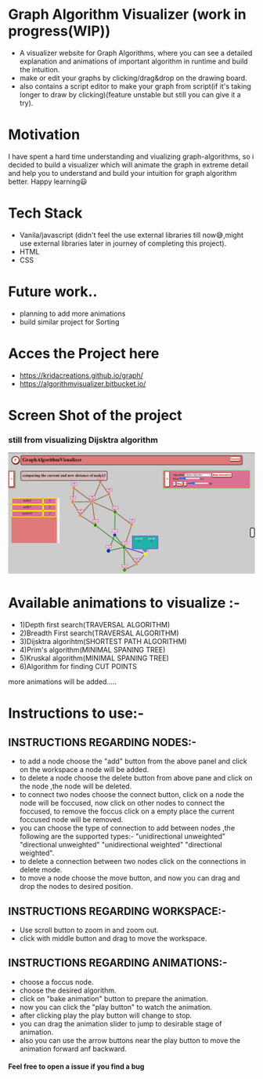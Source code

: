 # Graph Algorithm Visualizer (work in progress(WIP))

* A visualizer website for Graph Algorithms, where you can see a detailed explanation and animations of important algorithm in runtime and build the intuition.
* make or edit your graphs by clicking/drag&drop on the drawing board.
* also contains a script editor to make your graph from script(if it's taking longer to draw by clicking)(feature unstable but still you can give it a try).


# Motivation 

I have spent a hard time understanding and viualizing graph-algorithms, so i decided to build a visualizer which will animate the graph in extreme detail and help you to understand and build your intuition for graph algorithm better. Happy learning😃 

# Tech Stack

* Vanila/javascript (didn't feel the use external libraries till now😅,might use external libraries later in journey of completing this project).
* HTML
* CSS

# Future work.. 

* planning to add more animations 
* build similar project for Sorting

# Acces the Project here
* https://kridacreations.github.io/graph/
* https://algorithmvisualizer.bitbucket.io/

# Screen Shot of the project
### still from visualizing Dijsktra algorithm
![Demo screen shot](images/demo_image.jpg)

# Available animations to visualize :-

* 1)Depth first search(TRAVERSAL ALGORITHM)
* 2)Breadth First search(TRAVERSAL ALGORITHM)
* 3)Dijsktra algorihtm(SHORTEST PATH ALGORITHM)
* 4)Prim's algorithm(MINIMAL SPANING TREE)
* 5)Kruskal algorithm(MINIMAL SPANING TREE)
* 6)Algorithm for finding CUT POINTS

more animations will be added.....


# Instructions to use:-

## INSTRUCTIONS REGARDING NODES:-

* to add a node choose the "add" button from the above panel and click on the workspace a node will be added.
* to delete a node choose the delete button from above pane and click on the node ,the node will be deleted.
* to connect two nodes choose the connect button, click on a node the node will be foccused, now click on other nodes to connect the foccused, to remove the foccus click on a empty place the current foccused node will be removed.
* you can choose the type of connection to add between nodes ,the following are the supported types:- "unidirectional unweighted" "directional unweighted" "unidirectional weighted" "directional weighted".
* to delete a connection between two nodes click on the connections in delete mode.
* to move a node choose the move button, and now you can drag and drop the nodes to desired position.
## INSTRUCTIONS REGARDING WORKSPACE:-

* Use scroll button to zoom in and zoom out.
* click with middle button and drag to move the workspace.


## INSTRUCTIONS REGARDING ANIMATIONS:-

* choose a foccus node.
* choose the desired algorithm.
* click on "bake animation" button to prepare the animation.
* now you can click the "play button" to watch the animation.
* after clicking play the play button will change to stop.
* you can drag the animation slider to jump to desirable stage of animation.
* also you can use the arrow buttons near the play button to move the animation forward anf backward. 





#### Feel free to open a issue if you find a bug